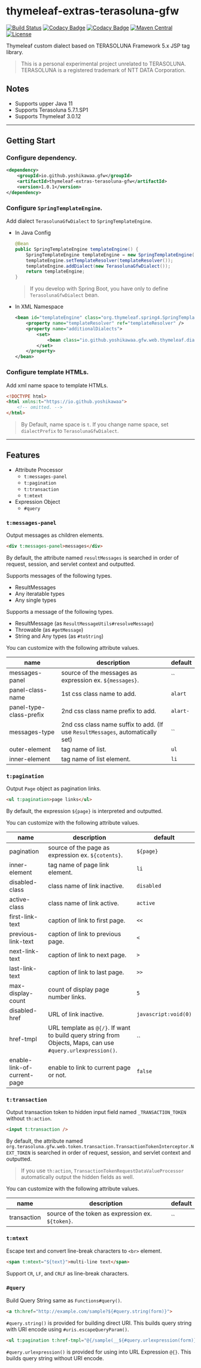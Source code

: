 # thymeleaf-extras-terasoluna-gfw

[![Build Status](https://github.com/yoshikawaa/thymeleaf-extras-terasoluna-gfw/actions/workflows/maven.yml/badge.svg)](https://github.com/yoshikawaa/thymeleaf-extras-terasoluna-gfw/actions)
[![Codacy Badge](https://app.codacy.com/project/badge/Grade/f9b0a438e13748b2a603f8f9fbb83f6c)](https://www.codacy.com/gh/yoshikawaa/thymeleaf-extras-terasoluna-gfw/dashboard?utm_source=github.com&amp;utm_medium=referral&amp;utm_content=yoshikawaa/thymeleaf-extras-terasoluna-gfw&amp;utm_campaign=Badge_Grade)
[![Codacy Badge](https://app.codacy.com/project/badge/Coverage/f9b0a438e13748b2a603f8f9fbb83f6c)](https://www.codacy.com/gh/yoshikawaa/thymeleaf-extras-terasoluna-gfw/dashboard?utm_source=github.com&utm_medium=referral&utm_content=yoshikawaa/thymeleaf-extras-terasoluna-gfw&utm_campaign=Badge_Coverage)
[![Maven Central](https://img.shields.io/maven-central/v/io.github.yoshikawaa.gfw/spring-test-terasoluna-gfw.svg)](https://repo.maven.apache.org/maven2/io/github/yoshikawaa/gfw/thymeleaf-extras-terasoluna-gfw/)
[![License](https://img.shields.io/badge/license-Apache%202-blue.svg?style=flat)](https://github.com/yoshikawaa/thymeleaf-extras-terasoluna-gfw/blob/thymeleaf3/LICENSE.txt)

Thymeleaf custom dialect based on TERASOLUNA Framework 5.x JSP tag library.

> This is a personal experimental project unrelated to TERASOLUNA. TERASOLUNA is a registered trademark of NTT DATA Corporation.

## Notes

* Supports upper Java 11
* Supports Terasoluna 5.7.1.SP1
* Supports Thymeleaf 3.0.12

----

## Getting Start

### Configure dependency.

```xml
<dependency>
    <groupId>io.github.yoshikawaa.gfw</groupId>
    <artifactId>thymeleaf-extras-terasoluna-gfw</artifactId>
    <version>1.0.1</version>
</dependency>
```

### Configure `SpringTemplateEngine`.

Add dialect `TerasolunaGfwDialect` to `SpringTemplateEngine`.

* In Java Config
    ```java
    @Bean
    public SpringTemplateEngine templateEngine() {
        SpringTemplateEngine templateEngine = new SpringTemplateEngine();
        templateEngine.setTemplateResolver(templateResolver());
        templateEngine.addDialect(new TerasolunaGfwDialect());
        return templateEngine;
    }
    ```

    > If you develop with Spring Boot, you have only to define `TerasolunaGfwDialect` bean.

* In XML Namespace

    ```xml
    <bean id="templateEngine" class="org.thymeleaf.spring4.SpringTemplateEngine">
        <property name="templateResolver" ref="templateResolver" />
        <property name="additionalDialects">
            <set>
                <bean class="io.github.yoshikawaa.gfw.web.thymeleaf.dialect.TerasolunaGfwDialect" />
            </set>
        </property>
    </bean>
    ```

### Configure template HTMLs.

Add xml name space to template HTMLs.

```html
<!DOCTYPE html>
<html xmlns:t="https://io.github.yoshikawaa">
    <!-- omitted. -->
</html>
```

> By Default, name space is `t`.
> If you change name space, set `dialectPrefix` to `TerasolunaGfwDialect`.

----

## Features

* Attribute Processor
  - `t:messages-panel`
  - `t:pagination`
  - `t:transaction`
  - `t:mtext`
* Expression Object
  - `#query`

### `t:messages-panel`

Output messages as children elements.

```html
<div t:messages-panel>messages</div>
```

By default, the attribute named `resultMessages` is searched in order of request, session, and servlet context and outputted.

Supports messages of the following types.

* ResultMessages
* Any iteratable types
* Any single types

Supports a message of the following types.

* ResultMessage (as `ResultMessageUtils#resolveMessage`)
* Throwable (as `#getMessage`)
* String and Any types (as `#toString`)

You can customize with the following attribute values.

| name | description | default |
|------|-------------|---------|
| messages-panel | source of the messages as expression ex. `${messages}`. | `` |
| panel-class-name | 1st css class name to add. | `alart` |
| panel-type-class-prefix | 2nd css class name prefix to add. | `alart-` |
| messages-type | 2nd css class name suffix to add. (If use `ResultMessages`, automatically set) | `` |
| outer-element | tag name of list. | `ul` |
| inner-element | tag name of list element. | `li` |

### `t:pagination`

Output `Page` object as pagination links.

```html
<ul t:pagination>page links</ul>
```

By default, the expression `${page}` is interpreted and outputted.

You can customize with the following attribute values.

| name | description | default |
|------|-------------|---------|
| pagination | source of the page as expression ex. `${cotents}`. | `${page}` |
| inner-element | tag name of page link element. | `li` |
| disabled-class | class name of link inactive. | `disabled` |
| active-class | class name of link active. | `active` |
| first-link-text | caption of link to first page. | `<<` |
| previous-link-text | caption of link to previous page. | `<` |
| next-link-text | caption of link to next page. | `>` |
| last-link-text | caption of link to last page. | `>>` |
| max-display-count | count of display page number links. | `5` |
| disabled-href | URL of link inactive. | `javascript:void(0)` |
| href-tmpl | URL template as `@{/}`. If want to build query string from Objects, Maps, can use `#query.urlexpression()`. | `` |
| enable-link-of-current-page | enable to link to current page or not. | `false` |

### `t:transaction`

Output transaction token to hidden input field named `_TRANSACTION_TOKEN` without `th:action`.

```html
<input t:transaction />
```

By default, the attribute named `org.terasoluna.gfw.web.token.transaction.TransactionTokenInterceptor.NEXT_TOKEN` is searched in order of request, session, and servlet context and outputted.

> If you use `th:action`, `TransactionTokenRequestDataValueProcessor` automatically output the hidden fields as well.

You can customize with the following attribute values.

| name | description | default |
|------|-------------|---------|
| transaction | source of the token as expression ex. `${token}`. | `` |

### `t:mtext`

Escape text and convert line-break characters to `<br>` element.

```html
<span t:mtext="${text}">multi-line text</span>
```

Support `CR`, `LF`, and `CRLF` as line-break characters.

### `#query`

Build Query String same as `Functions#query()`.

```html
<a th:href="http://example.com/sample?${#query.string(form)}">
```

`#query.string()` is provided for building direct URI. This builds query string with URI encode using `#uris.escapeQueryParam()`.

```html
<ul t:pagination t:href-tmpl="@{/sample(__${#query.urlexpression(form)}__)}">page links</ul>
```

`#query.urlexpression()` is provided for using into URL Expression `@{}`. This builds query string without URI encode.

